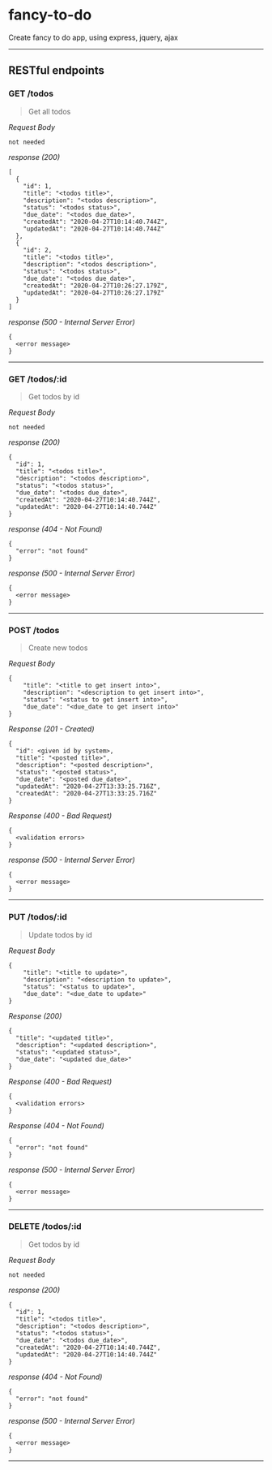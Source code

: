 # fancy-to-do
Create fancy to do app, using express, jquery, ajax

---

## RESTful endpoints
### GET /todos

> Get all todos

_Request Body_
```
not needed
```

_response (200)_
```
[
  {
    "id": 1,
    "title": "<todos title>",
    "description": "<todos description>",
    "status": "<todos status>",
    "due_date": "<todos due_date>",
    "createdAt": "2020-04-27T10:14:40.744Z",
    "updatedAt": "2020-04-27T10:14:40.744Z"
  },
  {
    "id": 2,
    "title": "<todos title>",
    "description": "<todos description>",
    "status": "<todos status>",
    "due_date": "<todos due_date>",
    "createdAt": "2020-04-27T10:26:27.179Z",
    "updatedAt": "2020-04-27T10:26:27.179Z"
  }
]
```
_response (500 - Internal Server Error)_
```
{
  <error message>
}
```
---
### GET /todos/:id
> Get todos by id

_Request Body_
```
not needed
```

_response (200)_
```
{
  "id": 1,
  "title": "<todos title>",
  "description": "<todos description>",
  "status": "<todos status>",
  "due_date": "<todos due_date>",
  "createdAt": "2020-04-27T10:14:40.744Z",
  "updatedAt": "2020-04-27T10:14:40.744Z"
}
```

_response (404 - Not Found)_
```
{
  "error": "not found"
}
```

_response (500 - Internal Server Error)_
```
{
  <error message>
}
```
---

### POST /todos
> Create new todos

_Request Body_
```
{
	"title": "<title to get insert into>",
	"description": "<description to get insert into>",
	"status": "<status to get insert into>",
	"due_date": "<due_date to get insert into>"
}
```

_Response (201 - Created)_
```
{
  "id": <given id by system>,
  "title": "<posted title>",
  "description": "<posted description>",
  "status": "<posted status>",
  "due_date": "<posted due_date>",
  "updatedAt": "2020-04-27T13:33:25.716Z",
  "createdAt": "2020-04-27T13:33:25.716Z"
}
```

_Response (400 - Bad Request)_
```
{
  <validation errors>
}
```

_response (500 - Internal Server Error)_
```
{
  <error message>
}
```
---

### PUT /todos/:id
> Update todos by id

_Request Body_
```
{
	"title": "<title to update>",
	"description": "<description to update>",
	"status": "<status to update>",
	"due_date": "<due_date to update>"
}
```

_Response (200)_
```
{
  "title": "<updated title>",
  "description": "<updated description>",
  "status": "<updated status>",
  "due_date": "<updated due_date>"
}
```

_Response (400 - Bad Request)_
```
{
  <validation errors>
}
```

_Response (404 - Not Found)_
```
{
  "error": "not found"
}
```

_response (500 - Internal Server Error)_
```
{
  <error message>
}
```
---

### DELETE /todos/:id
> Get todos by id

_Request Body_
```
not needed
```

_response (200)_
```
{
  "id": 1,
  "title": "<todos title>",
  "description": "<todos description>",
  "status": "<todos status>",
  "due_date": "<todos due_date>",
  "createdAt": "2020-04-27T10:14:40.744Z",
  "updatedAt": "2020-04-27T10:14:40.744Z"
}
```

_response (404 - Not Found)_
```
{
  "error": "not found"
}
```

_response (500 - Internal Server Error)_
```
{
  <error message>
}
```
---
